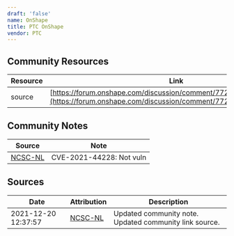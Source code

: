 ```yaml
---
draft: 'false'
name: OnShape
title: PTC OnShape
vendor: PTC
---
```



## Community Resources
| Resource | Link |
| --- | --- |
| source | [https://forum.onshape.com/discussion/comment/77206#Comment_77206](https://forum.onshape.com/discussion/comment/77206#Comment_77206) |

## Community Notes
| Source | Note |
| --- | --- |
| [NCSC-NL](https://github.com/NCSC-NL/log4shell/blob/main/software/README.md) | CVE-2021-44228: Not vuln </ul> |

## Sources
| Date | Attribution | Description |
| --- | --- | --- |
| 2021-12-20 12:37:57 | [NCSC-NL](https://github.com/NCSC-NL/log4shell/blob/main/software/README.md) | Updated community note. Updated community link source.  |
